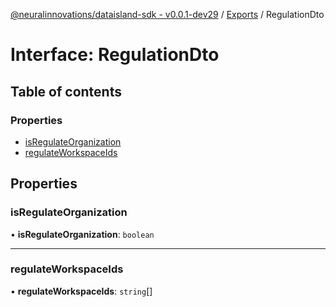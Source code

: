 [@neuralinnovations/dataisland-sdk - v0.0.1-dev29](../../README.md) / [Exports](../modules.md) / RegulationDto

# Interface: RegulationDto

## Table of contents

### Properties

- [isRegulateOrganization](RegulationDto.md#isregulateorganization)
- [regulateWorkspaceIds](RegulationDto.md#regulateworkspaceids)

## Properties

### isRegulateOrganization

• **isRegulateOrganization**: `boolean`

___

### regulateWorkspaceIds

• **regulateWorkspaceIds**: `string`[]
